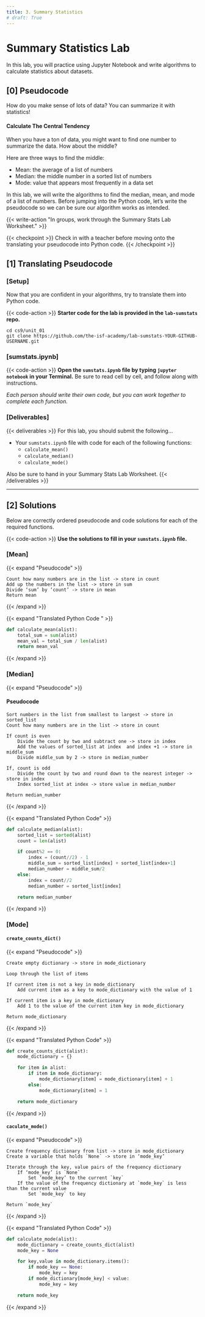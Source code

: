 ```yaml
---
title: 3. Summary Statistics
# draft: True
---
```


# Summary Statistics Lab
In this lab, you will practice using Jupyter Notebook and write algorithms to calculate statistics about datasets.

## [0] Pseudocode

How do you make sense of lots of data? You can summarize it with statistics!

#### Calculate The Central Tendency
When you have a ton of data, you might want to find one number to summarize the data. How about the middle?  

Here are three ways to find the middle: 
- Mean: the average of a list of numbers
- Median: the middle number in a sorted list of numbers
- Mode: value that appears most frequently in a data set


In this lab, we will write the algorithms to find the median, mean, and mode of a list of numbers. Before jumping into the Python code, let’s write the pseudocode so we can be sure our algorithm works as intended.


{{< write-action "In groups, work through the Summary Stats Lab Worksheet." >}} 

{{< checkpoint >}}
Check in with a teacher before moving onto the translating your pseudocode into Python code.
{{< /checkpoint >}}

## [1] Translating Pseudocode

### [Setup]

Now that you are confident in your algorithms, try to translate them into Python code.

{{< code-action >}} **Starter code for the lab is provided in the `lab-sumstats` repo.** 
```shell
cd cs9/unit_01
git clone https://github.com/the-isf-academy/lab-sumstats-YOUR-GITHUB-USERNAME.git
```

### [sumstats.ipynb]

{{< code-action >}} **Open the `sumstats.ipynb` file by typing `jupyter notebook` in your Terminal.** Be sure to read cell by cell, and follow along with instructions.

*Each person should write their own code, but you can work together to complete each function.*

### [Deliverables]


{{< deliverables >}}
For this lab, you should submit the following...

- Your `sumstats.ipynb` file with code for each of the following functions:
    - `calculate_mean()`
    - `calculate_median()`
    - `calculate_mode()`

Also be sure to hand in your Summary Stats Lab Worksheet.
{{< /deliverables >}}

---

## [2] Solutions

Below are correctly ordered pseudocode and code solutions for each of the required functions. 

{{< code-action >}} **Use the solutions to fill in your `sumstats.ipynb` file.**

### [Mean]

{{< expand "Pseudocode" >}}
```
Count how many numbers are in the list -> store in count
Add up the numbers in the list -> store in sum
Divide ‘sum’ by ‘count’ -> store in mean
Return mean
```
{{< /expand >}}

{{< expand "Translated Python Code " >}}
```python
def calculate_mean(alist):
    total_sum = sum(alist)
    mean_val = total_sum / len(alist)
    return mean_val
```
{{< /expand >}}

### [Median]

{{< expand "Pseudocode" >}}
#### Pseudocode 

```
Sort numbers in the list from smallest to largest -> store in sorted_list
Count how many numbers are in the list -> store in count

If count is even
    Divide the count by two and subtract one -> store in index 
    Add the values of sorted_list at index  and index +1 -> store in middle_sum
    Divide middle_sum by 2 -> store in median_number

If, count is odd 
    Divide the count by two and round down to the nearest integer -> store in index
    Index sorted_list at index -> store value in median_number

Return median_number
```
{{< /expand >}}


{{< expand "Translated Python Code" >}}

```python
def calculate_median(alist):
    sorted_list = sorted(alist)
    count = len(alist)

    if count%2 == 0:
        index = (count//2) - 1
        middle_sum = sorted_list[index] + sorted_list[index+1]
        median_number = middle_sum/2
    else:
        index = count//2
        median_number = sorted_list[index]

    return median_number
```
{{< /expand >}}

### [Mode]
#### `create_counts_dict()`

{{< expand "Pseudocode" >}}
```
Create empty dictionary -> store in mode_dictionary 

Loop through the list of items

If current item is not a key in mode_dictionary
	Add current item as a key to mode_dictionary with the value of 1

If current item is a key in mode_dictionary
	Add 1 to the value of the current item key in mode_dictionary

Return mode_dictionary
```
{{< /expand >}}

{{< expand "Translated Python Code" >}}


```python
def create_counts_dict(alist):
    mode_dictionary = {}

    for item in alist:
        if item in mode_dictionary:
            mode_dictionary[item] = mode_dictionary[item] + 1
        else:
            mode_dictionary[item] = 1

    return mode_dictionary
```
{{< /expand >}}


#### `caculate_mode()`

{{< expand "Pseudocode" >}}
```
Create frequency dictionary from list -> store in mode_dictionary
Create a variable that holds `None` -> store in ‘mode_key’

Iterate through the key, value pairs of the frequency dictionary 
	If ‘mode_key’ is `None`
		Set ‘mode_key’ to the current `key`
	If the value of the frequency dictionary at `mode_key` is less than the current value
		Set `mode_key` to key 

Return `mode_key`
```
{{< /expand >}}

{{< expand "Translated Python Code" >}}

```python
def calculate_mode(alist):
    mode_dictionary = create_counts_dict(alist)
    mode_key = None

    for key,value in mode_dictionary.items():
        if mode_key == None:
            mode_key = key
        if mode_dictionary[mode_key] < value:
            mode_key = key

    return mode_key
```
{{< /expand >}}
